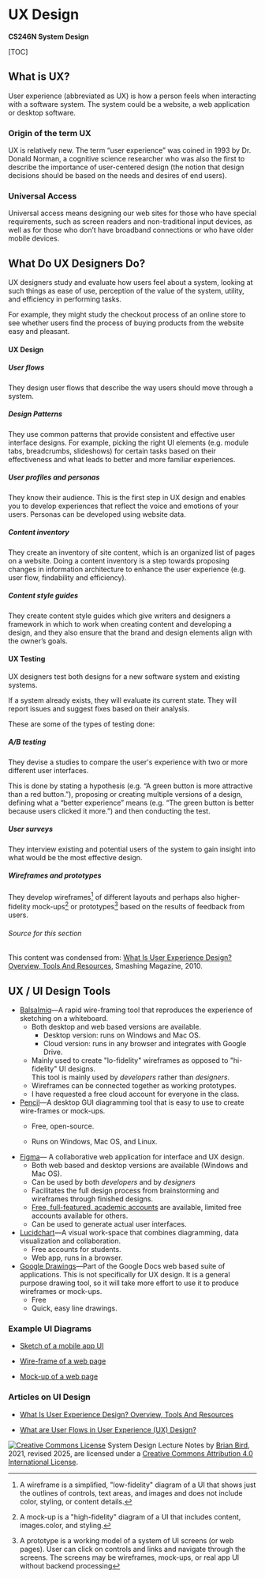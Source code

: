 # **UX Design**

**CS246N System Design**

[TOC]

## What is UX?

User experience (abbreviated as UX) is how a person feels when interacting with a software system. The system could be a website, a web application or desktop software.

### Origin of the term UX

UX is relatively new. The term “user experience” was coined in 1993 by Dr. Donald Norman, a cognitive science researcher who was also the first to describe the importance of user-centered design (the notion that design decisions should be based on the needs and desires of end users).

### Universal Access

Universal access means designing our web sites for those who have special requirements, such as screen readers and non-traditional input devices, as well as for those who don’t have broadband connections or who have older mobile devices.

## What Do UX Designers Do?

UX designers study and evaluate how users feel about a system, looking at such things as ease of use, perception of the value of the system, utility, and efficiency in performing tasks.

For example, they might study the checkout process of an online store to see whether users find the process of buying products from the website easy and pleasant. 

#### UX Design

##### User flows

They design user flows that describe the way users should move through a system.

##### Design Patterns

They use common patterns that provide consistent and  effective user interface designs. For example, picking the right UI elements (e.g. module tabs, breadcrumbs, slideshows) for certain tasks based on their effectiveness and what leads to better and more familiar experiences. 

##### User profiles and personas

They know their audience. This is the first step in UX design and enables you to develop experiences that reflect the voice and emotions of your users. Personas can be developed using website data.

##### Content inventory

They create an inventory of site content, which is an organized list of pages on a website. Doing a content inventory is a step towards proposing changes in information architecture to enhance the user experience (e.g. user flow, findability and efficiency).

##### Content style guides

They create content style guides which give writers and designers a framework in which to work when creating content and developing a design, and they also ensure that the brand and design elements align with the owner’s goals.

#### UX Testing

UX designers test both designs for a new software system and existing systems. 

If a system already exists, they will evaluate its current state. They will report issues and suggest fixes based on their analysis.

These are some of the types of testing done:

##### A/B testing

They devise a studies to compare the user's experience with two or more different user interfaces.


This is done by stating a hypothesis (e.g. “A green button is more attractive than a red button.”), proposing or creating multiple versions of a design, defining what a “better experience” means (e.g. “The green button is better because users clicked it more.”) and then conducting the test.

##### User surveys

They interview existing and potential users of the system to gain insight into what would be the most effective design. 

##### Wireframes and prototypes

They develop wireframes[^1] of different layouts and perhaps also higher-fidelity mock-ups[^2] or prototypes[^3] based on the results of feedback from users.

###### Source for this section

This content was condensed from: [What Is User Experience Design? Overview, Tools And Resources](https://www.smashingmagazine.com/2010/10/what-is-user-experience-design-overview-tools-and-resources/), Smashing Magazine, 2010.



## UX / UI Design Tools

- [BalsaImiq](https://balsamiq.com/)&mdash;A rapid wire-framing tool that reproduces the experience of sketching on a whiteboard.
  - Both desktop and web based versions are available.
    - Desktop version: runs on Windows and Mac OS.
    - Cloud version: runs in any browser and integrates with Google Drive.
  - Mainly used to create "lo-fidelity" wireframes as opposed to "hi-fidelity" UI designs.  
    This tool is mainly used by *developers* rather than *designers*.
  - Wireframes can be connected together as working prototypes.
  - I have requested a free cloud account for everyone in the class.
- [Pencil](http://pencil.evolus.vn)&mdash;A desktop GUI diagramming tool that is easy to use to create wire-frames or mock-ups.
     - Free, open-source.

     - Runs on Windows, Mac OS, and Linux.
- [Figma](https://www.figma.com/design/)&mdash; A collaborative web application for interface and UX design.
     - Both web based and desktop versions are available (Windows and Mac OS).
     - Can be used by both *developers* and by *designers*
     - Facilitates the full design process from brainstorming and wireframes through finished designs.
     -  [Free, full-featured, academic accounts](https://figma.com/education/apply) are available, limited free accounts available for others.
     - Can be used to generate actual user interfaces.
- [Lucidchart](https://www.lucidchart.com/pages/)&mdash;A visual work-space that combines diagramming, data visualization and collaboration.
     - Free accounts for students.
     - Web app, runs in a browser.
- [Google Drawings](https://docs.google.com/drawings)&mdash;Part of the Google Docs web based suite of applications. This is not specifically for UX design. It is a general purpose drawing tool, so it will take more effort to use it to produce wireframes or mock-ups.
     - Free
     - Quick, easy line drawings.


### Example UI Diagrams       

- [Sketch of a mobile app UI](Images/PigGameUIDiagram.png)

- [Wire-frame of a web page](Images/Beispiel-Balsamiq-Wireframe.jpg)

- [Mock-up of a web page](Images/CCS2018WebSiteV3.pdf)

  

###  Articles on UI Design

- [What Is User Experience Design? Overview, Tools And Resources](https://www.smashingmagazine.com/2010/10/what-is-user-experience-design-overview-tools-and-resources/)

- [What are User Flows in User Experience (UX) Design?](https://careerfoundry.com/en/blog/ux-design/what-are-user-flows/)

  

[![Creative Commons License](https://i.creativecommons.org/l/by/4.0/88x31.png)](http://creativecommons.org/licenses/by/4.0/)
System Design Lecture Notes by [Brian Bird](https://profbird.dev), 2021, revised <time>2025</time>, are licensed under a [Creative Commons Attribution 4.0 International License](http://creativecommons.org/licenses/by/4.0/).

[^1]: A wireframe is a simplified, "low-fidelity" diagram of a UI that shows just the outlines of controls, text areas, and images and does not include color, styling, or content details. 
[^2]: A mock-up is a "high-fidelity" diagram of a UI that includes content, images.color, and styling.
[^3]: A prototype is a working model of a system of UI screens (or web pages). User can click on controls and links and navigate through the screens. The screens may be wireframes, mock-ups, or real app UI without backend processing

